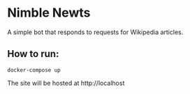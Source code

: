 # Nimble Newts

A simple bot that responds to requests for Wikipedia articles.

## How to run:

    docker-compose up

The site will be hosted at http://localhost
